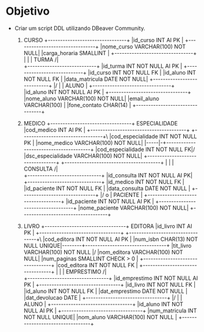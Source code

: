 # Objetivo

- Criar um script DDL utilizando DBeaver Community.

  1. CURSO
     +--------------------------------+
     |id_curso INT AI PK              |
     +--------------------------------+
     |nome_curso VARCHAR(100) NOT NULL|
     |carga_horaria SMALLINT          |
     +--------------------------------+
                  |
                  |
                  |
     TURMA       /|\
     +----------------------------+
     |id_turma INT NOT NULL AI PK |
     +----------------------------+
     |id_curso INT NOT NULL FK    |
     |id_aluno INT NOT NULL FK    |
     |data_matricula DATE NOT NULL|
     +----------------------------+
                 \|/
                  |
                  |
     ALUNO        |
     +--------------------------------+
     |id_aluno INT NOT NULL AI PK     |
     +--------------------------------+
     |nome_aluno VARCHAR(100) NOT NULL|
     |email_aluno VARCHAR(100)        |
     |fone_contato CHAR(14)           |
     +--------------------------------+

  2. MEDICO
     +---------------------------------+           ESPECIALIDADE
     |cod_medico INT AI PK             |           +---------------------------------------+
     +---------------------------------+\          |cod_especialidade INT NOT NULL PK      |
     |nome_medico VARCHAR(100) NOT NULL| |-----|-+---------------------------------------+
     |cod_especialidade INT NOT NULL FK|/          |dsc_especialidade VARCHAR(100) NOT NULL|
     +---------------------------------+           +---------------------------------------+
                  |
                  |
                  |
     CONSULTA    /|\
     +------------------------------+
     |id_consulta INT NOT NULL AI PK|
     +------------------------------+
     |id_medico INT NOT NULL FK     |
     |id_paciente INT NOT NULL FK   |
     |data_consulta DATE NOT NULL   |
     +------------------------------+
                 \|/
                  o
                  |
     PACIENTE     |
     +-----------------------------------+
     |id_paciente INT NOT NULL AI PK     |
     +-----------------------------------+
     |nome_paciente VARCHAR(100) NOT NULL|
     +-----------------------------------+

  3. LIVRO
     +---------------------------------+        EDITORA
     |id_livro INT AI PK               |        +---------------------------------+
     +---------------------------------+\       |cod_editora INT NOT NULL AI PK   |
     |num_isbn CHAR(13) NOT NULL UNIQUE|--------+---------------------------------+
     |tit_livro VARCHAR(100) NOT NULL  |/       |nom_editora VARCHAR(100) NOT NULL|
     |num_paginas SMALLINT CHECK > 0   |        +---------------------------------+
     |cod_editora INT NOT NULL FK      |
     +---------------------------------+
                  |
                  |
                  |
     EMPRESTIMO  /|\
     +---------------------------------+
     |id_emprestimo INT NOT NULL AI PK |
     +---------------------------------+
     |id_livro INT NOT NULL FK         |
     |id_aluno INT NOT NULL FK         |
     |dat_emprestimo DATE NOT NULL     |
     |dat_devolucao DATE               |
     +---------------------------------+
                 \|/
                  |
                  |
     ALUNO        |
     +---------------------------------+
     |id_aluno INT NOT NULL AI PK      |
     +---------------------------------+
     |num_matricula INT NOT NULL UNIQUE|
     |nom_aluno VARCHAR(100) NOT NULL  |
     +---------------------------------+
